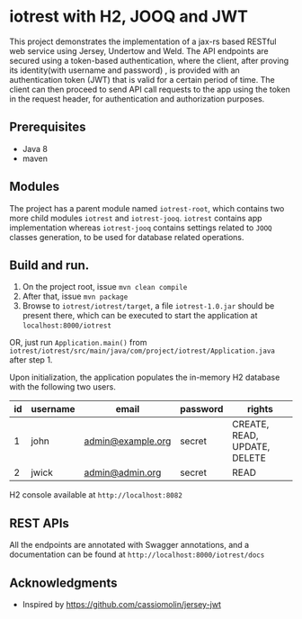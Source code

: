 # iotrest with H2, JOOQ and JWT

This project demonstrates the implementation of a jax-rs based RESTful web service using Jersey, Undertow and Weld. 
The API endpoints are secured using a token-based authentication, where the client, after proving its identity(with username and password)
, is provided with an authentication token (JWT) that is valid for a certain period of time. The client can then proceed 
to send API call requests to the app using the token in the request header, for authentication and authorization purposes.

## Prerequisites

 - Java 8
 - maven
 
 ## Modules
 
 The project has a parent module named `iotrest-root`, which contains two more child modules `iotrest` and `iotrest-jooq`.
 `iotrest` contains app implementation whereas `iotrest-jooq` contains settings related to `JOOQ` classes generation, to be
 used for database related operations.
 
 ## Build and run.
 
 1. On the project root, issue `mvn clean compile`
 2. After that, issue `mvn package`
 3. Browse to `iotrest/iotrest/target`, a file `iotrest-1.0.jar` should be present there, which can be executed to start the
 application at `localhost:8000/iotrest`
 
 OR, just run `Application.main()` from `iotrest/iotrest/src/main/java/com/project/iotrest/Application.java` after step 1.
 
 Upon initialization, the application populates the in-memory H2 database with the following two users.
 
 | id  | username | email | password | rights |
| ------------- | ------------- | ------------- | ------------- | ------------- |
| 1  | john  | admin@example.org  | secret  | CREATE, READ, UPDATE, DELETE  |
| 2  | jwick  | admin@admin.org  | secret  | READ  | 

H2 console available at `http://localhost:8082`

## REST APIs

All the endpoints are annotated with Swagger annotations, and a documentation can be found at `http://localhost:8000/iotrest/docs`

## Acknowledgments

* Inspired by https://github.com/cassiomolin/jersey-jwt
